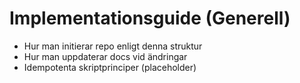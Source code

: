 # Implementationsguide (Generell)
- Hur man initierar repo enligt denna struktur
- Hur man uppdaterar docs vid ändringar
- Idempotenta skriptprinciper (placeholder)
